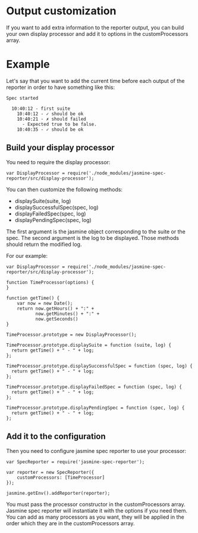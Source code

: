 Output customization
====================

If you want to add extra information to the reporter output, you can build your own display processor and add it to options in the customProcessors array.

# Example

Let's say that you want to add the current time before each output of the reporter in order to have something like this:

    Spec started

      10:40:12 - first suite
        10:40:12 - ✓ should be ok
        10:40:21 - ✗ should failed
          - Expected true to be false.
        10:40:35 - ✓ should be ok


## Build your display processor

You need to require the display processor:

    var DisplayProcessor = require('./node_modules/jasmine-spec-reporter/src/display-processor');

You can then customize the following methods:
* displaySuite(suite, log)
* displaySuccessfulSpec(spec, log)
* displayFailedSpec(spec, log)
* displayPendingSpec(spec, log)

The first argument is the jasmine object corresponding to the suite or the spec. The second argument is the log to be displayed. Those methods should return the modified log.

For our example:

    var DisplayProcessor = require('./node_modules/jasmine-spec-reporter/src/display-processor');

    function TimeProcessor(options) {
    }

    function getTime() {
        var now = new Date();
        return now.getHours() + ":" +
               now.getMinutes() + ":" +
               now.getSeconds()
    }

    TimeProcessor.prototype = new DisplayProcessor();

    TimeProcessor.prototype.displaySuite = function (suite, log) {
      return getTime() + " - " + log;
    };

    TimeProcessor.prototype.displaySuccessfulSpec = function (spec, log) {
      return getTime() + " - " + log;
    };

    TimeProcessor.prototype.displayFailedSpec = function (spec, log) {
      return getTime() + " - " + log;
    };

    TimeProcessor.prototype.displayPendingSpec = function (spec, log) {
      return getTime() + " - " + log;
    };


## Add it to the configuration

Then you need to configure jasmine spec reporter to use your processor:

    var SpecReporter = require('jasmine-spec-reporter');

    var reporter = new SpecReporter({
        customProcessors: [TimeProcessor]
    });

    jasmine.getEnv().addReporter(reporter);

You must pass the processor constructor in the customProcessors array. Jasmine spec reporter will instantiate it with the options if you need them. You can add as many processors as you want, they will be applied in the order which they are in the customProcessors array.
